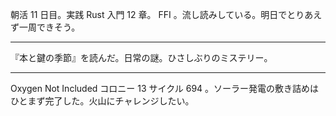 朝活 11 日目。実践 Rust 入門 12 章。 FFI 。流し読みしている。明日でとりあえず一周できそう。

---

『本と鍵の季節』を読んだ。日常の謎。ひさしぶりのミステリー。

---

Oxygen Not Included コロニー 13 サイクル 694 。ソーラー発電の敷き詰めはひとまず完了した。火山にチャレンジしたい。
